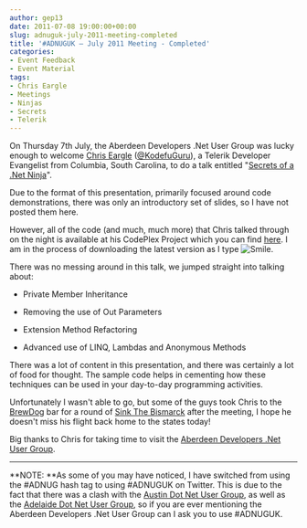 ```yaml
---
author: gep13
date: 2011-07-08 19:00:00+00:00
slug: adnuguk-july-2011-meeting-completed
title: '#ADNUGUK – July 2011 Meeting - Completed'
categories:
- Event Feedback
- Event Material
tags:
- Chris Eargle
- Meetings
- Ninjas
- Secrets
- Telerik
---
```


On Thursday 7th July, the Aberdeen Developers .Net User Group was lucky enough to welcome [Chris Eargle](http://www.kodefuguru.com/) ([@KodefuGuru](http://twitter.com/kodefuguru)), a Telerik Developer Evangelist from Columbia, South Carolina, to do a talk entitled "[Secrets of a .Net Ninja](http://aberdeendevelopers.co.uk/Meetings/Secrets-of-a--Net-Ninja.aspx)".




Due to the format of this presentation, primarily focused around code demonstrations, there was only an introductory set of slides, so I have not posted them here.




However, all of the code (and much, much more) that Chris talked through on the night is available at his CodePlex Project which you can find [here](http://kodefu.codeplex.com/). I am in the process of downloading the latest version as I type ![Smile](http://www.gep13.co.uk/blog/wp-content/uploads/2011/07/wlEmoticon-smile.png).




There was no messing around in this talk, we jumped straight into talking about:






  * Private Member Inheritance


  * Removing the use of Out Parameters


  * Extension Method Refactoring


  * Advanced use of LINQ, Lambdas and Anonymous Methods


There was a lot of content in this presentation, and there was certainly a lot of food for thought. The sample code helps in cementing how these techniques can be used in your day-to-day programming activities.


Unfortunately I wasn't able to go, but some of the guys took Chris to the [BrewDog](http://www.brewdog.com/) bar for a round of [Sink The Bismarck](http://www.brewdog.com/sink_the_bismark) after the meeting, I hope he doesn't miss his flight back home to the states today!




Big thanks to Chris for taking time to visit the [Aberdeen Developers .Net User Group](http://www.aberdeendevelopers.co.uk).




* * *




**NOTE: **As some of you may have noticed, I have switched from using the #ADNUG hash tag to using #ADNUGUK on Twitter. This is due to the fact that there was a clash with the [Austin Dot Net User Group](http://www.adnug.org/), as well as the [Adelaide Dot Net User Group](http://www.adnug.com/), so if you are ever mentioning the Aberdeen Developers .Net User Group can I ask you to use #ADNUGUK.
